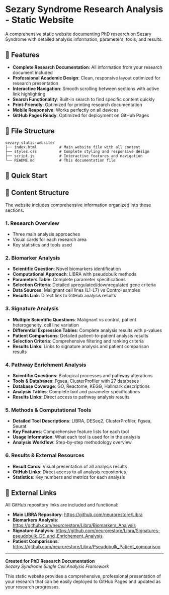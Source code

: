 # Sezary Syndrome Research Analysis - Static Website

A comprehensive static website documenting PhD research on Sezary Syndrome with detailed analysis information, parameters, tools, and results.

## 🌟 Features

- **Complete Research Documentation**: All information from your research document included
- **Professional Academic Design**: Clean, responsive layout optimized for research presentation
- **Interactive Navigation**: Smooth scrolling between sections with active link highlighting
- **Search Functionality**: Built-in search to find specific content quickly
- **Print-Friendly**: Optimized for printing research documentation
- **Mobile Responsive**: Works perfectly on all devices
- **GitHub Pages Ready**: Optimized for deployment on GitHub Pages

## 📁 File Structure

```
sezary-static-website/
├── index.html          # Main website file with all content
├── styles.css          # Complete styling and responsive design
├── script.js           # Interactive features and navigation
└── README.md           # This documentation file
```

## 🚀 Quick Start

## 📖 Content Structure

The website includes comprehensive information organized into these sections:

### 1. Research Overview
- Three main analysis approaches
- Visual cards for each research area
- Key statistics and tools used

### 2. Biomarker Analysis
- **Scientific Question**: Novel biomarkers identification
- **Computational Approach**: LIBRA with pseudobulk methods
- **Parameters Table**: Complete parameter specifications
- **Selection Criteria**: Detailed upregulated/downregulated gene criteria
- **Data Sources**: Malignant cell lines (L1-L7) vs Control samples
- **Results Link**: Direct link to GitHub analysis results

### 3. Signature Analysis
- **Multiple Scientific Questions**: Malignant vs control, patient heterogeneity, cell line variation
- **Differential Expression Tables**: Complete analysis results with p-values
- **Patient Comparisons**: Detailed patient-to-patient analysis results
- **Selection Criteria**: Comprehensive filtering and ranking criteria
- **Results Links**: Links to signature analysis and patient comparison results

### 4. Pathway Enrichment Analysis
- **Scientific Questions**: Biological processes and pathway alterations
- **Tools & Databases**: Fgsea, ClusterProfiler with 27 databases
- **Database Coverage**: GO, Reactome, KEGG, Hallmark descriptions
- **Analysis Tables**: Complete tool and parameter specifications
- **Results Links**: Direct access to pathway analysis results

### 5. Methods & Computational Tools
- **Detailed Tool Descriptions**: LIBRA, DESeq2, ClusterProfiler, Fgsea, Seurat
- **Key Features**: Comprehensive feature lists for each tool
- **Usage Information**: What each tool is used for in the analysis
- **Analysis Workflow**: Step-by-step methodology overview

### 6. Results & External Resources
- **Result Cards**: Visual presentation of all analysis results
- **GitHub Links**: Direct access to all analysis repositories
- **Statistics**: Key numbers and metrics for each analysis


## 🔗 External Links

All GitHub repository links are included and functional:
- **Main LIBRA Repository**: https://github.com/neurorestore/Libra
- **Biomarkers Analysis**: https://github.com/neurorestore/Libra/Biomarkers_Analysis
- **Signature Analysis**: https://github.com/neurorestore/Libra/Signatures-pseudobulk_DE_and_Enrichement_Analysis
- **Patient Comparisons**: https://github.com/neurorestore/Libra/Pseudobulk_Patient_comparison


---

**Created for PhD Research Documentation**  
*Sezary Syndrome Single Cell Analysis Framework*

This static website provides a comprehensive, professional presentation of your research that can be easily deployed to GitHub Pages and updated as your research progresses.

